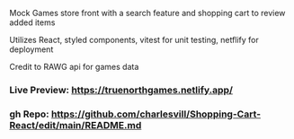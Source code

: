 Mock Games store front with a search feature and shopping cart to review added items

Utilizes React, styled components, vitest for unit testing, netflify for deployment

Credit to RAWG api for games data

### Live Preview: https://truenorthgames.netlify.app/

### gh Repo: https://github.com/charlesvill/Shopping-Cart-React/edit/main/README.md
